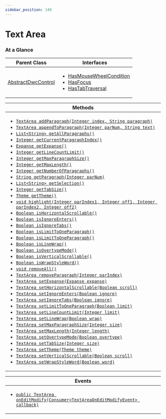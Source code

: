 ```yaml
---
sidebar_position: 140
---
```


# Text Area

### At a Glance

|Parent Class| Interfaces |
|------------|------------|
|[AbstractDwcControl](#)| <ul><li>[HasMouseWheelCondition](#)</li><li>[HasFocus](#)</li><li>[HasTabTraversal](#)</li></ul>|

| Methods |
|------------|
| <ul><li>[`TextArea addParagraph(Integer index, String paragraph)`](#)</li><li>[`TextArea appendToParagraph(Integer parNum, String text)`](#)</li><li>[`List<String> getAllParagraphs()`](#)</li><li>[`Integer getCurrentParagraphIndex()`](#)</li><li>[`Expanse getExpanse()`](#)</li><li>[`Integer getLineCountLimit()`](#)</li><li>[`Integer getMaxParagraphSize()`](#)</li><li>[`Integer getMaxLength()`](#)</li><li>[`Integer getNumberOfParagraphs()`](#)</li><li>[`String getParagraph(Integer parNum)`](#)</li><li>[`List<String> getSelection()`](#)</li><li>[`Integer getTabSize()`](#)</li><li>[`Theme getTheme()`](#)</li><li>[`void highlight(Integer parIndex1, Integer off1, Integer parIndex2, Integer off2)`](#)</li><li>[`Boolean isHorizontalScrollable()`](#)</li><li>[`Boolean isIgnoreEnters()`](#)</li><li>[`Boolean isIgnoreTabs()`](#)</li><li>[`Boolean isLimitToOneParagraph()`](#)</li><li>[`Boolean isLimitToOneParagraph()`](#)</li><li>[`Boolean isLineWrap()`](#)</li><li>[`Boolean isOvertypeMode()`](#)</li><li>[`Boolean isVerticalScrollable()`](#)</li><li>[`Boolean isWrapStyleWord()`](#)</li><li>[`void removeAll()`](#)</li><li>[`TextArea removeParagraph(Integer parIndex)`](#)</li><li>[`TextArea setExpanse(Expanse expanse)`](#)</li><li>[`TextArea setHorizontalScrollable(Boolean scroll)`](#)</li><li>[`TextArea setIgnoreEnters(Boolean ignore)`](#)</li><li>[`TextArea setIgnoreTabs(Boolean ignore)`](#)</li><li>[`TextArea setLimitToOneParagraph(Boolean limit)`](#)</li><li>[`TextArea setLineCountLimit(Integer limit)`](#)</li><li>[`TextArea setLineWrap(Boolean wrap)`](#)</li><li>[`TextArea setMaxParagraphSize(Integer size)`](#)</li><li>[`TextArea setMaxLength(Integer length)`](#)</li><li>[`TextArea setOvertypeMode(Boolean overtype)`](#)</li><li>[`TextArea setTabSize(Integer size)`](#)</li><li>[`TextArea setTheme(Theme theme)`](#)</li><li>[`TextArea setVerticalScrollable(Boolean scroll)`](#)</li><li>[`TextArea setWrapStyleWord(Boolean word)`](#)</li></ul>|


| Events |
|------------|
| <ul><li>[`public TextArea onEditModify(Consumer<TextAreaOnEditModifyEvent> callback)`](#)</li></ul> |
